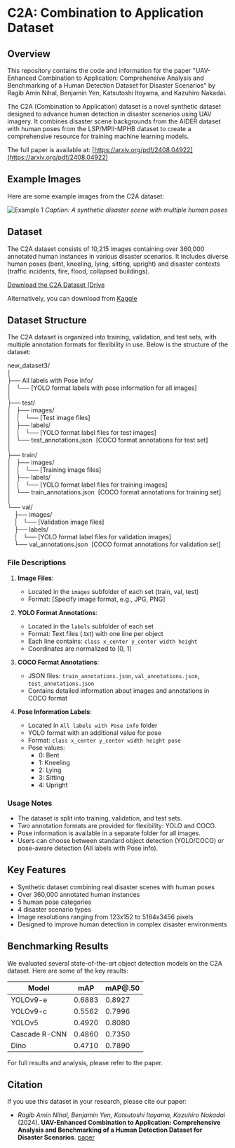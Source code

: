 # C2A: Combination to Application Dataset

## Overview

This repository contains the code and information for the paper "UAV-Enhanced Combination to Application: Comprehensive Analysis and Benchmarking of a Human Detection Dataset for Disaster Scenarios" by Ragib Amin Nihal, Benjamin Yen, Katsutoshi Itoyama, and Kazuhiro Nakadai.

The C2A (Combination to Application) dataset is a novel synthetic dataset designed to advance human detection in disaster scenarios using UAV imagery. It combines disaster scene backgrounds from the AIDER dataset with human poses from the LSP/MPII-MPHB dataset to create a comprehensive resource for training machine learning models.

The full paper is available at: [https://arxiv.org/pdf/2408.04922](https://arxiv.org/pdf/2408.04922)

## Example Images

Here are some example images from the C2A dataset:

![Example 1](dataset_example.png)
*Caption: A synthetic disaster scene with multiple human poses*

## Dataset

The C2A dataset consists of 10,215 images containing over 360,000 annotated human instances in various disaster scenarios. It includes diverse human poses (bent, kneeling, lying, sitting, upright) and disaster contexts (traffic incidents, fire, flood, collapsed buildings).

[Download the C2A Dataset (Drive](https://drive.google.com/file/d/1Uba6CHJRCvF-rgfCXDR6NhTnOvngWsfe/view?usp=sharing)

Alternatively, you can download from [Kaggle](https://www.kaggle.com/datasets/rgbnihal/c2a-dataset)

## Dataset Structure

The C2A dataset is organized into training, validation, and test sets, with multiple annotation formats for flexibility in use. Below is the structure of the dataset:

new_dataset3/<br>
│<br>
├── All labels with Pose info/<br>
│&nbsp;&nbsp;&nbsp;└── [YOLO format labels with pose information for all images]<br>
│<br>
├── test/<br>
│&nbsp;&nbsp;&nbsp;├── images/<br>
│&nbsp;&nbsp;&nbsp;│&nbsp;&nbsp;&nbsp;└── [Test image files]<br>
│&nbsp;&nbsp;&nbsp;├── labels/<br>
│&nbsp;&nbsp;&nbsp;│&nbsp;&nbsp;&nbsp;└── [YOLO format label files for test images]<br>
│&nbsp;&nbsp;&nbsp;└── test_annotations.json&nbsp;&nbsp;[COCO format annotations for test set]<br>
│<br>
├── train/<br>
│&nbsp;&nbsp;&nbsp;├── images/<br>
│&nbsp;&nbsp;&nbsp;│&nbsp;&nbsp;&nbsp;└── [Training image files]<br>
│&nbsp;&nbsp;&nbsp;├── labels/<br>
│&nbsp;&nbsp;&nbsp;│&nbsp;&nbsp;&nbsp;└── [YOLO format label files for training images]<br>
│&nbsp;&nbsp;&nbsp;└── train_annotations.json&nbsp;&nbsp;[COCO format annotations for training set]<br>
│<br>
└── val/<br>
&nbsp;&nbsp;&nbsp;&nbsp;├── images/<br>
&nbsp;&nbsp;&nbsp;&nbsp;│&nbsp;&nbsp;&nbsp;└── [Validation image files]<br>
&nbsp;&nbsp;&nbsp;&nbsp;├── labels/<br>
&nbsp;&nbsp;&nbsp;&nbsp;│&nbsp;&nbsp;&nbsp;└── [YOLO format label files for validation images]<br>
&nbsp;&nbsp;&nbsp;&nbsp;└── val_annotations.json&nbsp;&nbsp;[COCO format annotations for validation set]<br>

### File Descriptions

1. **Image Files**:
   - Located in the `images` subfolder of each set (train, val, test)
   - Format: [Specify image format, e.g., JPG, PNG]

2. **YOLO Format Annotations**:
   - Located in the `labels` subfolder of each set
   - Format: Text files (.txt) with one line per object
   - Each line contains: `class x_center y_center width height`
   - Coordinates are normalized to [0, 1]

3. **COCO Format Annotations**:
   - JSON files: `train_annotations.json`, `val_annotations.json`, `test_annotations.json`
   - Contains detailed information about images and annotations in COCO format

4. **Pose Information Labels**:
   - Located in `All labels with Pose info` folder
   - YOLO format with an additional value for pose
   - Format: `class x_center y_center width height pose`
   - Pose values:
     - 0: Bent
     - 1: Kneeling
     - 2: Lying
     - 3: Sitting
     - 4: Upright

### Usage Notes

- The dataset is split into training, validation, and test sets.
- Two annotation formats are provided for flexibility: YOLO and COCO.
- Pose information is available in a separate folder for all images.
- Users can choose between standard object detection (YOLO/COCO) or pose-aware detection (All labels with Pose info).

## Key Features

- Synthetic dataset combining real disaster scenes with human poses
- Over 360,000 annotated human instances
- 5 human pose categories
- 4 disaster scenario types
- Image resolutions ranging from 123x152 to 5184x3456 pixels
- Designed to improve human detection in complex disaster environments


## Benchmarking Results

We evaluated several state-of-the-art object detection models on the C2A dataset. Here are some of the key results:

| Model         | mAP    | mAP@.50 |
|---------------|--------|---------|
| YOLOv9-e      | 0.6883 | 0.8927  |
| YOLOv9-c      | 0.5562 | 0.7996  |
| YOLOv5        | 0.4920 | 0.8080  |
| Cascade R-CNN | 0.4860 | 0.7350  |
| Dino          | 0.4710 | 0.7890  |

For full results and analysis, please refer to the paper.

## Citation

If you use this dataset in your research, please cite our paper:
- *Ragib Amin Nihal, Benjamin Yen, Katsutoshi Itoyama, Kazuhiro Nakadai* (2024). **UAV-Enhanced Combination to Application: Comprehensive Analysis and Benchmarking of a Human Detection Dataset for Disaster Scenarios**. [paper](https://arxiv.org/pdf/2408.04922)
